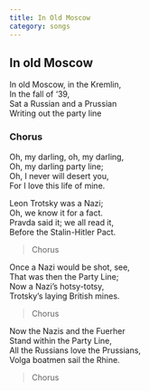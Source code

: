 ```yaml
---
title: In Old Moscow
category: songs
---
```


## In old Moscow

In old Moscow, in the Kremlin,  
In the fall of ‘39,  
Sat a Russian and a Prussian  
Writing out the party line

### Chorus

Oh, my darling, oh, my darling,  
Oh, my darling party line;  
Oh, I never will desert you,  
For I love this life of mine.

Leon Trotsky was a Nazi;  
Oh, we know it for a fact.  
Pravda said it; we all read it,  
Before the Stalin-Hitler Pact.

> Chorus

Once a Nazi would be shot, see,  
That was then the Party Line;  
Now a Nazi’s hotsy-totsy,  
Trotsky’s laying British mines.

> Chorus

Now the Nazis and the Fuerher  
Stand within the Party Line,  
All the Russians love the Prussians,  
Volga boatmen sail the Rhine.

> Chorus
